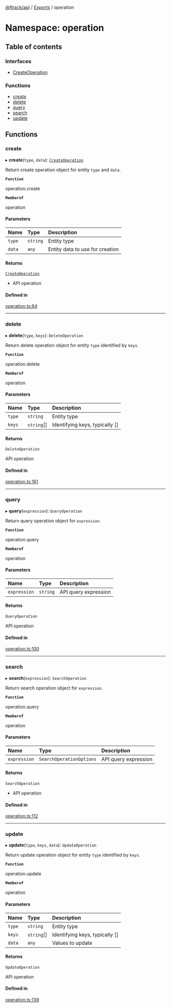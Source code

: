 [@ftrack/api](../README.md) / [Exports](../modules.md) / operation

# Namespace: operation

## Table of contents

### Interfaces

- [CreateOperation](../interfaces/operation.CreateOperation.md)

### Functions

- [create](operation.md#create)
- [delete](operation.md#delete)
- [query](operation.md#query)
- [search](operation.md#search)
- [update](operation.md#update)

## Functions

### <a id="create" name="create"></a> create

▸ **create**(`type`, `data`): [`CreateOperation`](../interfaces/operation.CreateOperation.md)

Return create operation object for entity `type` and `data`.

**`Function`**

operation.create

**`Memberof`**

operation

#### Parameters

| Name   | Type     | Description                     |
| :----- | :------- | :------------------------------ |
| `type` | `string` | Entity type                     |
| `data` | `any`    | Entity data to use for creation |

#### Returns

[`CreateOperation`](../interfaces/operation.CreateOperation.md)

- API operation

#### Defined in

[operation.ts:84](https://github.com/ftrackhq/ftrack-javascript/blob/54b9b99/source/operation.ts#L84)

---

### <a id="delete" name="delete"></a> delete

▸ **delete**(`type`, `keys`): `DeleteOperation`

Return delete operation object for entity `type` identified by `keys`.

**`Function`**

operation.delete

**`Memberof`**

operation

#### Parameters

| Name   | Type       | Description                               |
| :----- | :--------- | :---------------------------------------- |
| `type` | `string`   | Entity type                               |
| `keys` | `string`[] | Identifying keys, typically [<entity id>] |

#### Returns

`DeleteOperation`

API operation

#### Defined in

[operation.ts:161](https://github.com/ftrackhq/ftrack-javascript/blob/54b9b99/source/operation.ts#L161)

---

### <a id="query" name="query"></a> query

▸ **query**(`expression`): `QueryOperation`

Return query operation object for `expression`.

**`Function`**

operation.query

**`Memberof`**

operation

#### Parameters

| Name         | Type     | Description          |
| :----------- | :------- | :------------------- |
| `expression` | `string` | API query expression |

#### Returns

`QueryOperation`

API operation

#### Defined in

[operation.ts:100](https://github.com/ftrackhq/ftrack-javascript/blob/54b9b99/source/operation.ts#L100)

---

### <a id="search" name="search"></a> search

▸ **search**(`expression`): `SearchOperation`

Return search operation object for `expression`.

**`Function`**

operation.query

**`Memberof`**

operation

#### Parameters

| Name         | Type                     | Description          |
| :----------- | :----------------------- | :------------------- |
| `expression` | `SearchOperationOptions` | API query expression |

#### Returns

`SearchOperation`

- API operation

#### Defined in

[operation.ts:112](https://github.com/ftrackhq/ftrack-javascript/blob/54b9b99/source/operation.ts#L112)

---

### <a id="update" name="update"></a> update

▸ **update**(`type`, `keys`, `data`): `UpdateOperation`

Return update operation object for entity `type` identified by `keys`.

**`Function`**

operation.update

**`Memberof`**

operation

#### Parameters

| Name   | Type       | Description                               |
| :----- | :--------- | :---------------------------------------- |
| `type` | `string`   | Entity type                               |
| `keys` | `string`[] | Identifying keys, typically [<entity id>] |
| `data` | `any`      | Values to update                          |

#### Returns

`UpdateOperation`

API operation

#### Defined in

[operation.ts:139](https://github.com/ftrackhq/ftrack-javascript/blob/54b9b99/source/operation.ts#L139)
